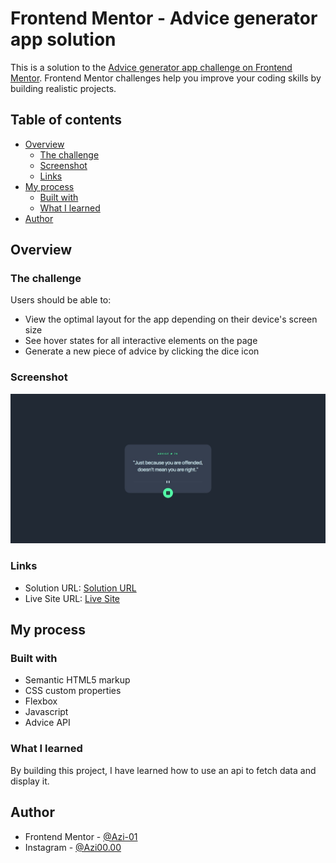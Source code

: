 # Frontend Mentor - Advice generator app solution

This is a solution to the [Advice generator app challenge on Frontend Mentor](https://www.frontendmentor.io/challenges/advice-generator-app-QdUG-13db). Frontend Mentor challenges help you improve your coding skills by building realistic projects.

## Table of contents

- [Overview](#overview)
  - [The challenge](#the-challenge)
  - [Screenshot](#screenshot)
  - [Links](#links)
- [My process](#my-process)
  - [Built with](#built-with)
  - [What I learned](#what-i-learned)
- [Author](#author)

## Overview

### The challenge

Users should be able to:

- View the optimal layout for the app depending on their device's screen size
- See hover states for all interactive elements on the page
- Generate a new piece of advice by clicking the dice icon

### Screenshot

![](./Screenshot.jpeg)


### Links

- Solution URL: [Solution URL](https://www.frontendmentor.io/solutions/advice-generator-solution-zwr-bprf-)
- Live Site URL: [Live Site](https://azi-01.github.io/Advice-Generator/)

## My process

### Built with

- Semantic HTML5 markup
- CSS custom properties
- Flexbox
- Javascript
- Advice API


### What I learned
By building this project, I have learned how to use an api to fetch data and display it.


## Author

- Frontend Mentor - [@Azi-01](https://www.frontendmentor.io/profile/Azi-01)
- Instagram - [@Azi00.00](https://www.instagram.com/azi00.00)

